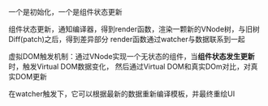 一个是初始化，一个是组件状态更新

组件状态更新，通知编译器，得到render函数，渲染一颗新的VNode树，与旧树Diff(patch)之后，得到差异部分
render函数通过watcher与数据联系到一起


虚拟DOM触发机制：通过VNode实现一个无状态的组件，当**组件状态发生更新**时，触发Virtual DOM数据变化，
     然后通过Virtual DOM和真实DOm对比，对真实DOM更新

在watcher触发下，它可以根据最新的数据重新编译模板，并最终重绘UI